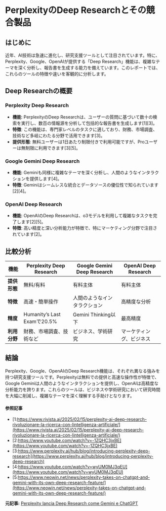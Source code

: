 # PerplexityのDeep Researchとその競合製品

## はじめに

近年、AI技術は急速に進化し、研究支援ツールとして注目されています。特に、Perplexity、Google、OpenAIが提供する「Deep Research」機能は、複雑なテーマを深く分析し、報告書を生成する能力を備えています。このレポートでは、これらのツールの特徴や違いを客観的に分析します。

## Deep Researchの概要

### Perplexity Deep Research

- **機能**: PerplexityのDeep Researchは、ユーザーの質問に基づいて数十の検索を実行し、数百の情報源を分析して包括的な報告書を生成します[1][3]。
- **特徴**: この機能は、専門家レベルのタスクに適しており、財務、市場調査、技術など多岐にわたる分野で活用できます[3]。
- **提供形態**: 無料ユーザーは1日あたり制限付きで利用可能ですが、Proユーザーは無制限に利用できます[3][5]。

### Google Gemini Deep Research

- **機能**: Geminiも同様に複雑なテーマを深く分析し、人間のようなインタラクションを提供します[4]。
- **特徴**: Geminiはシームレスな統合とデータソースの優位性で知られています[2][4]。

### OpenAI Deep Research

- **機能**: OpenAIのDeep Researchは、o3モデルを利用して複雑なタスクを完了します[2][5]。
- **特徴**: 高い精度と深い分析能力が特徴で、特にマーケティング分野で注目されています[2]。

## 比較分析

| 機能 | Perplexity Deep Research | Google Gemini Deep Research | OpenAI Deep Research |
| --- | --- | --- | --- |
| **提供形態** | 無料/有料 | 有料主体 | 有料主体 |
| **特徴** | 高速・簡単操作 | 人間のようなインタラクション | 高精度な分析 |
| **精度** | Humanity’s Last Examで20.5% | Gemini Thinking以下 | 最高精度 |
| **利用分野** | 財務、市場調査、技術など | ビジネス、学術研究 | マーケティング、ビジネス |

## 結論

Perplexity、Google、OpenAIのDeep Research機能は、それぞれ異なる強みを持つ研究支援ツールです。Perplexityは無料での提供と高速な操作性が特徴で、Google Geminiは人間のようなインタラクションを提供し、OpenAIは高精度な分析能力を誇ります。これらのツールは、ビジネスや学術研究において研究時間を大幅に削減し、複雑なテーマを深く理解する手助けとなります。

#### 参照記事
- [1:https://www.rivista.ai/2025/02/15/perplexity-ai-deep-research-rivoluzionare-la-ricerca-con-lintelligenza-artificiale/](https://www.rivista.ai/2025/02/15/perplexity-ai-deep-research-rivoluzionare-la-ricerca-con-lintelligenza-artificiale/)
- [2:https://www.youtube.com/watch?v=-1ZQHC3jxBE](https://www.youtube.com/watch?v=-1ZQHC3jxBE)
- [3:https://www.perplexity.ai/hub/blog/introducing-perplexity-deep-research](https://www.perplexity.ai/hub/blog/introducing-perplexity-deep-research)
- [4:https://www.youtube.com/watch?v=wyUM0MJ3qEU](https://www.youtube.com/watch?v=wyUM0MJ3qEU)
- [5:https://www.neowin.net/news/perplexity-takes-on-chatgpt-and-gemini-with-its-own-deep-research-feature/](https://www.neowin.net/news/perplexity-takes-on-chatgpt-and-gemini-with-its-own-deep-research-feature/)


**元記事:** [Perplexity lancia Deep Research come Gemini e ChatGPT](https://www.punto-informatico.it/perplexity-deep-research-come-gemini-chatgpt/)